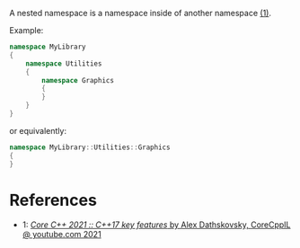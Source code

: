 A nested namespace is a namespace inside of another namespace [(1)](https://youtu.be/3gGhP0C-xOY?t=55).

Example:
```cpp
namespace MyLibrary
{
	namespace Utilities
	{
		namespace Graphics
		{
		}
	}
}
```

or equivalently:
```cpp
namespace MyLibrary::Utilities::Graphics
{
}
```


# References

- 1: [_Core C++ 2021 :: C++17 key features_ by Alex Dathskovsky, CoreCppIL @ youtube.com 2021](https://www.youtube.com/watch?v=3gGhP0C-xOY)
